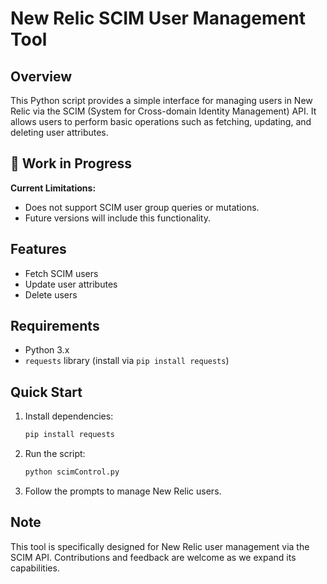 # New Relic SCIM User Management Tool

## Overview

This Python script provides a simple interface for managing users in New Relic via the SCIM (System for Cross-domain Identity Management) API. It allows users to perform basic operations such as fetching, updating, and deleting user attributes.

## 🚧 Work in Progress

**Current Limitations:**
- Does not support SCIM user group queries or mutations.
- Future versions will include this functionality.

## Features

- Fetch SCIM users
- Update user attributes
- Delete users

## Requirements

- Python 3.x
- `requests` library (install via `pip install requests`)

## Quick Start

1. Install dependencies:
   ```bash
   pip install requests
2. Run the script:
   ```bash
   python scimControl.py
3. Follow the prompts to manage New Relic users.

## Note
This tool is specifically designed for New Relic user management via the SCIM API. Contributions and feedback are welcome as we expand its capabilities.
